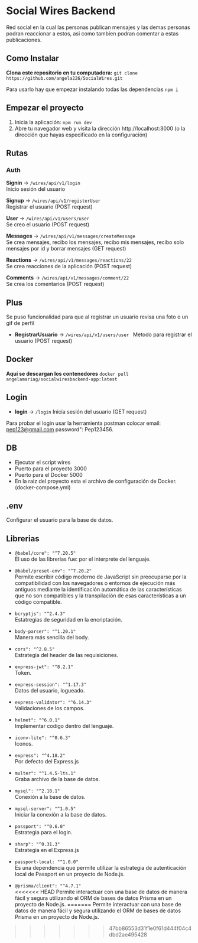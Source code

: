 # Social Wires Backend

Red social en la cual las personas publican mensajes y las demas personas podran reaccionar a estos, asi como tambien podran comentar a estas publicaciones.

## **Como Instalar**


**Clona este repositorio en tu computadora:** `git clone https://github.com/angela226/SocialWires.git`

Para usarlo hay que empezar instalando todas las dependencias
`npm i`



## Empezar el proyecto
1. Inicia la aplicación: `npm run dev`
2. Abre tu navegador web y visita la dirección http://localhost:3000 (o la dirección que hayas especificado en la configuración)


## Rutas

### Auth


**Signin** ->  `/wires/api/v1/login`   
Inicio sesión del usuario

**Signup** ->  `/wires/api/v1/registerUser`\
Registrar el usuario (POST request)

**User** ->   `/wires/api/v1/users/user`\
Se creo el usuario (POST request)

**Messages** ->  `/wires/api/v1/messages/createMessage`\
Se crea mensajes, recibo los mensajes, recibo mis mensajes, recibo solo mensajes por id y borrar mensajes (GET request)

**Reactions** ->  `/wires/api/v1/messages/reactions/22`\
Se crea reacciones de la aplicación (POST request)

**Comments** ->  `/wires/api/v1/messages/comment/22`\
Se crea los comentarios (POST request)


## Plus
Se puso funcionalidad para que al registrar un usuario revisa una foto o un gif de perfil
- **RegistrarUsuario** ->  `/wires/api/v1/users/user `
Metodo para registrar el usuario (POST request)

## Docker
**Aquí se descargan los contenedores**
`docker pull angelamariag/socialwiresbackend-app:latest`


## Login 

- **login** -> `/login` Inicia sesión del usuario (GET request)

Para probar el login usar la herramienta postman colocar 
email: pep123@gmail.com
password": Pep123456.

## DB

- Ejecutar el script wires 
- Puerto para el proyecto 3000
- Puerto para el Docker 5000 
- En la raiz del proyecto esta el archivo de configuración de Docker. 
(docker-compose.yml)


## .env 
Configurar el usuario para la base de datos.

## Librerias 
- `@babel/core": "^7.20.5"`\
El uso de las librerias fue: por el interprete del lenguaje.

- `@babel/preset-env": "^7.20.2"`\
Permite escribir código moderno de JavaScript sin preocuparse por la compatibilidad con los navegadores o entornos de ejecución más antiguos mediante la identificación automática de las características que no son compatibles y la transpilación de esas características a un código compatible.

- `bcryptjs": "^2.4.3"`\
Estatregias de seguridad en la encriptación.

- `body-parser": "^1.20.1"`\
Manera más sencilla del body. 


- `cors": "^2.8.5"`\
Estrategia del header de las requisiciones. 


- `express-jwt": "^8.2.1"`\
Token. 


- `express-session": "^1.17.3"`\
Datos del usuario, logueado. 

- `express-validator": "^6.14.3"`\
Validaciones de los campos. 


- `helmet": "^6.0.1"`\
Implementar codigo dentro del lenguaje. 


- `iconv-lite": "^0.6.3"`\
Iconos. 

- `express": "^4.18.2"`\
Por defecto del Express.js

- `multer": "^1.4.5-lts.1"`\
Graba archivo de la base de datos. 

- `mysql": "^2.18.1"`\
Conexión a la base de datos. 

- `mysql-server": "^1.0.5"`\
Iniciar la conexión a la base de datos. 

- `passport": "^0.6.0"`\
Estrategia para el login. 

- `sharp": "^0.31.3"`\
Estrategia en el Express.js 

- `passport-local: "^1.0.0"`\
Es una dependencia que permite utilizar la estrategia de autenticación local de Passport en un proyecto de Node.js.

- `@prisma/client": "^4.7.1"`\
<<<<<<< HEAD
Permite interactuar con una base de datos de manera fácil y segura utilizando el ORM de bases de datos Prisma en un proyecto de Node.js.
=======
Permite interactuar con una base de datos de manera fácil y segura utilizando el ORM de bases de datos Prisma en un proyecto de Node.js.
>>>>>>> 47bb86553d31f1e0f61d444f04c4dbd2ae495428
